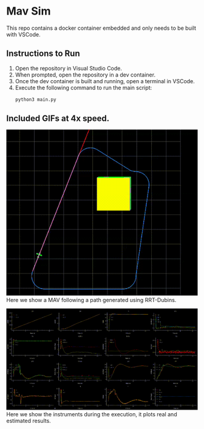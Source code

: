 # Mav Sim

This repo contains a docker container embedded and only needs to be built with VSCode.

## Instructions to Run

1. Open the repository in Visual Studio Code.
2. When prompted, open the repository in a dev container.
3. Once the dev container is built and running, open a terminal in VSCode.
4. Execute the following command to run the main script:
    ```sh
    python3 main.py
    ```

## Included GIFs at 4x speed.

![MAV executing trajectory following](.figures/traj.gif)
Here we show a MAV following a path generated using RRT-Dubins.

![Instruments during trajectory following](.figures/output_graph.gif)
Here we show the instruments during the execution, it plots real and estimated results.